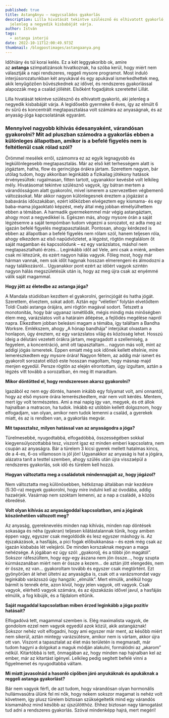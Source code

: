 ```yaml
---
published: true
title: AstangAnyu – nagycsaládos gyakorlás
description: Lilla hivatását tekintve szülésznő és elhivatott gyakorló, aki
  jelenleg a negyedik kisbabáját várja.
author: István
tags:
  - astanga interjú
date: 2022-10-11T12:00:49.973Z
thumbnail: /blogpostimages/astangaanya.png
---
```

Időhiány és túl korai kelés. Ez a két leggyakoribb ok, amire az **astanga** szimpatizánsok hivatkoznak, ha szóba kerül, hogy miért nem választják a napi rendszeres, reggeli mysore programot. Most induló interjúsorozatunkban két anyukával és egy apukával ismerkedhettek meg, akik lenyűgözően bűvészkednek az idővel, és rendszeres gyakorlással alapozzák meg a család jóllétét. Elsőként fogadjátok szeretettel Lillát.

Lilla hivatását tekintve szülésznő és elhivatott gyakorló, aki jelenleg a negyedik kisbabáját várja. A legidősebb gyermeke 6 éves, így az elmúlt 6 év sűrű és koncentrált megtapasztalása volt számára az anyaságnak, és az anyaság-jóga kapcsolatának egyaránt.

### Mennyivel nagyobb kihívás édesanyaként, várandósan gyakorolni? Mit ad pluszban számodra a gyakorlás ebben a különleges állapotban, amikor is a befelé figyelés nem is feltétlenül csak rólad szól? ###

Örömmel mesélek erről, számomra ez az egyik legnagyobb és legkülönlegesebb megtapasztalás. Már az első két terhességem alatt is jógáztam, hatha, flow és gerincjóga órákra jártam. Szerettem nagyon, bár utólag tudom, hogy akkoriban leginkàbb a fizikailag jótékony hatások érvényesültek: rugalmasan, fitten tartott, ugyanakkor kevésbé volt lelkileg mély. Hivatásomat tekintve szülésznő vagyok, így bátran mertem a várandósságom alatt gyakorolni, mivel ismerem a szervezetben végbemenő változásokat. Már akkor nagyon különlegesnek éreztem a jógázást a babavárás időszakában, ezért időközben elvégeztem egy kismama- és egy baba-mama jógaoktató képzést, mely által még jobban elmélyülhettem ebben a témában. A harmadik gyermekemmel már végig astangáztam, ahogy most a negyedikkel is. Egészen más, ahogy mysore órán a saját légzésemre a saját tempómban tudom végezni a sorozatot, ez adta meg az igazán befelé figyelés megtapasztalását. Pontosan, ahogy kérdezed is ebben az állapotban a befelé figyelés nem rólam szól, hanem teljesen róla, ahogy elkezdem az első napüdvözletet, a légzést, rögtön megtalálom őt saját magamban és kapcsolódunk – ez egy varázslatos, máshol nem megtapasztalható érzés… Leginkább időt ad Vele, ami csak a miénk, amiben csak mi létezünk, és ezért nagyon hálás vagyok. Főleg most, hogy már hárman vannak, nem sok időt hagynak hosszan elmerengeni és álmodozni a nagy találkozásról… Ugyanakkor pont ezért az időért vagyok szintén nagyon hálás megszületésük után is, hogy az meg újra csak az enyémmé válik saját magammal.

**Hogy jött az életedbe az astanga jóga?**

A Mandala stúdióban kezdtem el gyakorolni, gerincjógát és hatha jógát. Szerettem, élveztem, sokat adott. Aztán egy “véletlen” folytán elvetődtem Toldi Csabi astanga órájára, ami rögtön magával sodort. Tetszett a monotonitás, hogy bár ugyanaz ismétlődik, mégis mindig más minőségben élem meg, varázslatos volt a határaim átlépése, a fejlődés megélése napról napra. Elkezdtem jobban beleásni magam a témába, így találtam a Bandha Worksre. Emlékszem, ahogy „A hónap bandhája” interjúkat olvastam a honlapon, úgy éreztem, ez egy varázslatos világ és közösség lehet. Hosszú ideig a délutáni vezetett órákra jártam, megragadott a szellemiség, a fegyelem, a koncentráció, amit ott tapasztaltam… nagyon más volt, mint az addigi jógás ismeretek. Éppen emiatt még sok időnek kellett eltelnie, mire lemerészkedtem egy mysore órára! Nagyon féltem, az addig már ismert és gyakorolt sorozatot előző este hosszan magoltam, hogy másnap majd menjen egyedül. Persze rögtön az elején elrontottam, úgy izgultam, aztán a légzés vitt tovább a sorozatban, én meg itt maradtam.

**Mikor döntötted el, hogy rendszeresen akarsz gyakorolni?**

Igazából ez nem egy döntés, hanem inkább egy folyamat volt, ami onnantól, hogy az első mysore órára lemerészkedtem, már nem volt kérdés. Mentem, mert így volt természetes. Ami a mai napig így van, megyek, és ott állok hajnalban a matracon, ha tudok. Inkább ez utóbbin kellett dolgoznom, hogy elfogadjam, van olyan, amikor nem tudok lemenni a család, a gyerekek miatt, és az is rendben van, a gyakorlás megvár.

**Mit tapasztalsz, milyen hatással van az anyaságodra a jóga?**

Türelmesebbé, nyugodtabbá, elfogadóbbá, összességében sokkal kiegyensúlyozottabbá tesz, viszont igaz ez minden emberi kapcsolatra, nem csupán az anyaságra. Bár a türelem 3 kicsi gyerek mellett hatalmas kincs, de a 4-es, 6-os villamoson is jól jön! Ugyanakkor az anyaság is hat a jógára, alázatra tanít a testtel szemben, ahogy szülés után újra visszaépül a rendszeres gyakorlás, sok idő és türelem kell hozzá.

**Hogyan változtatta meg a családotok mindennapjait az, hogy jógázol?**

Nem változtatta meg különösebben, hétköznap általában már kezdésre (5:30-ra) megyek gyakorolni, hogy mire indulni kell az óvodába, addig hazaérjek. Vasárnap nem szoktam lemenni, az a nap a családé, a közös ébredésé.

**Volt olyan kihívás az anyaságoddal kapcsolatban, ami a jógának köszönhetően változott meg?**

Az anyaság, gyereknevelés minden nap kihívás, minden nap döntések sokasága és néha (gyakran) teljesen kilátástalannak tűnik, hogy amiben éppen vagy, egyszer csak megoldódik és lesz egyszer máshogy is. Az éjszakázások, a hasfájás, a pici fogak előbukkanása – és ezek még csak az igazán kisbabás lét velejárói. De minden korszaknak megvan a maga nehézsége. A jógában ez úgy szól: „gyakorolj, és a többi jön magától”. Sokszor ráfeszültem, hogy egy-egy ászana nem jön össze…, hogy szupta kúrmászanában miért nem ér össze a kezem… de aztán jött elengedés, nem ér össze, ez van… gyakoroltam tovább és egyszer csak megtörtént. Ezt gyönyörűen át lehet ültetni az anyaságba is, csak ott a varázsmondat vagy leginkább varázsszó úgy hangzik: „elmúlik”. Mert elmúlik, anélkül hogy bármit is tennék érte, azon kívül, hogy jelen vagyok, ott vagyok. Csak vagyok, elérhető vagyok számára, és az éjszakázás idővel javul, a hasfájás elmúlik, a fog kibújik, és a fájdalom eltűnik.

**Saját magaddal kapcsolatban miben érzed leginkább a jóga pozitív hatásait?**

Elfogadóvá tett, magammal szemben is. Elég maximalista vagyok, de gondolom ezzel nem vagyok egyedül azok közül, akik astangáznak! Sokszor nehéz volt elfogadni, hogy ami egyszer már ment, az később miért nem sikerül, aztán mintegy varázsütésre, amikor nem is vártam, akkor újra ott van. Viszont a tapasztalat az élet más területén is megmaradt, már tudom hagyni a dolgokat a maguk módján alakulni, formálódni az „akarom” nélkül. Kitartóbbá is tett, önmagában az, hogy minden nap hajnalban kel az ember, már az kitartást igényel. Lelkileg pedig segített befelé vinni a figyelmemet és nyugodtabbá váltam.

**Mi miatt javasolnád a hasonló cipőben járó anyukáknak és apukáknak a reggeli astanga gyakorlást?**

Bár nem vagyok férfi, de azt tudom, hogy várandósan olyan hormonális hullámvasútra ülünk fel mi nők, hogy nekem sokszor magamat is nehéz volt követnem, így plusz türelem biztosan szükségeltetik mind egy várandós kismamához mind később az újszülötthöz. Ehhez biztosan nagy támogatást tud adni a rendszeres gyakorlás. Szóval mindenképp hajrá, mert megéri!